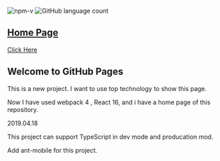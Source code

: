 ![npm-v](https://img.shields.io/npm/v/npm.svg)
![GitHub language count](https://img.shields.io/badge/language-JavaScript-yellow.svg)

## [Home Page](https://biubiuhu.github.io/origin/)

[Click Here](https://biubiuhu.github.io/origin/)

## Welcome to GitHub Pages

This is a new project. I want to use top technology to show this page.

Now I have used webpack 4 , React 16, and i have a home page of this repository.

2019.04.18

This project can support TypeScript in dev mode and producation mod.

Add ant-mobile for this project.
